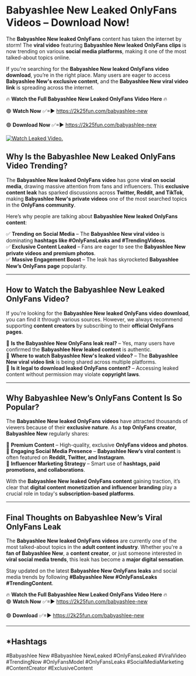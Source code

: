 # Babyashlee New Leaked OnlyFans Videos – Download Now!

The **Babyashlee New leaked OnlyFans** content has taken the internet by storm! The **viral video** featuring **Babyashlee New leaked OnlyFans clips** is now trending on various **social media platforms**, making it one of the most talked-about topics online.  

If you're searching for the **Babyashlee New leaked OnlyFans video download**, you’re in the right place. Many users are eager to access **Babyashlee New's exclusive content**, and the **Babyashlee New viral video link** is spreading across the internet.  

🔥 **Watch the Full Babyashlee New Leaked OnlyFans Video Here** 🔥  

🟢 **Watch Now** ✅=► https://2k25fun.com/babyashlee-new

🟢 **Download Now** ✅=► https://2k25fun.com/babyashlee-new

[![Watch Leaked Video.](https://miro.medium.com/v2/resize:fit:828/format:webp/1*cilzJN44JGOrTw9NJCrNHA.gif "Watch Leaked Video")](https://2k25fun.com/babyashlee-new)

## **Why Is the Babyashlee New Leaked OnlyFans Video Trending?**  

The **Babyashlee New leaked OnlyFans video** has gone **viral on social media**, drawing massive attention from fans and influencers. This **exclusive content leak** has sparked discussions across **Twitter, Reddit, and TikTok**, making **Babyashlee New's private videos** one of the most searched topics in the **OnlyFans community**.  

Here’s why people are talking about **Babyashlee New leaked OnlyFans content**:  

✅ **Trending on Social Media** – The **Babyashlee New viral video** is dominating **hashtags like #OnlyFansLeaks and #TrendingVideos**.  
✅ **Exclusive Content Leaked** – Fans are eager to see the **Babyashlee New private videos and premium photos**.  
✅ **Massive Engagement Boost** – The leak has skyrocketed **Babyashlee New’s OnlyFans page** popularity.  

---

## **How to Watch the Babyashlee New Leaked OnlyFans Video?**  

If you're looking for the **Babyashlee New leaked OnlyFans video download**, you can find it through various sources. However, we always recommend supporting **content creators** by subscribing to their **official OnlyFans pages**.  

🔹 **Is the Babyashlee New OnlyFans leak real?** – Yes, many users have confirmed the **Babyashlee New leaked content** is authentic.  
🔹 **Where to watch Babyashlee New's leaked video?** – The **Babyashlee New viral video link** is being shared across multiple platforms.  
🔹 **Is it legal to download leaked OnlyFans content?** – Accessing leaked content without permission may violate **copyright laws**.  

---

## **Why Babyashlee New’s OnlyFans Content Is So Popular?**  

The **Babyashlee New leaked OnlyFans videos** have attracted thousands of viewers because of their **exclusive nature**. As a **top OnlyFans creator**, **Babyashlee New** regularly shares:  

📌 **Premium Content** – High-quality, exclusive **OnlyFans videos and photos**.  
📌 **Engaging Social Media Presence** – **Babyashlee New’s viral content** is often featured on **Reddit, Twitter, and Instagram**.  
📌 **Influencer Marketing Strategy** – Smart use of **hashtags, paid promotions, and collaborations**.  

With the **Babyashlee New leaked OnlyFans content** gaining traction, it’s clear that **digital content monetization and influencer branding** play a crucial role in today's **subscription-based platforms**.  

---

## **Final Thoughts on Babyashlee New’s Viral OnlyFans Leak**  

The **Babyashlee New leaked OnlyFans videos** are currently one of the most talked-about topics in the **adult content industry**. Whether you're a **fan of Babyashlee New**, a **content creator**, or just someone interested in **viral social media trends**, this leak has become a **major digital sensation**.  

Stay updated on the latest **Babyashlee New OnlyFans leaks** and social media trends by following **#Babyashlee New #OnlyFansLeaks #TrendingContent**.  

🔥 **Watch the Full Babyashlee New Leaked OnlyFans Video Here** 🔥  
🟢 **Watch Now** ✅=► https://2k25fun.com/babyashlee-new

🟢 **Download** ✅=► https://2k25fun.com/babyashlee-new

---

## *Hashtags
#Babyashlee New #Babyashlee NewLeaked #OnlyFansLeaked #ViralVideo #TrendingNow #OnlyFansModel #OnlyFansLeaks #SocialMediaMarketing #ContentCreator #ExclusiveContent  